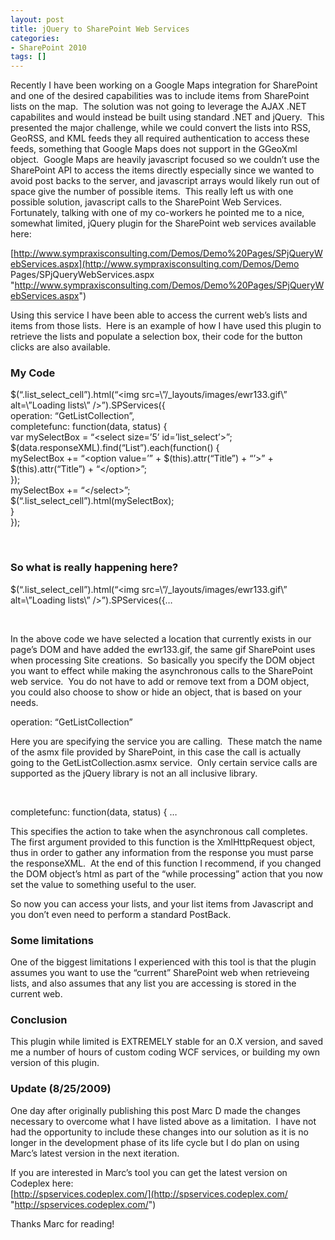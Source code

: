 ```yaml
---
layout: post
title: jQuery to SharePoint Web Services
categories:
- SharePoint 2010
tags: []
---
```

Recently I have been working on a Google Maps integration for SharePoint and one of the desired capabilities was to include items from SharePoint lists on the map.&nbsp; The solution was not going to leverage the AJAX .NET capabilites and would instead be built using standard .NET and jQuery.&nbsp; This presented the major challenge, while we could convert the lists into RSS, GeoRSS, and KML feeds they all required authentication to access these feeds, something that Google Maps does not support in the GGeoXml object.&nbsp; Google Maps are heavily javascript focused so we couldn’t use the SharePoint API to access the items directly especially since we wanted to avoid post backs to the server, and javascript arrays would likely run out of space give the number of possible items.&nbsp; This really left us with one possible solution, javascript calls to the SharePoint Web Services.&nbsp; Fortunately, talking with one of my co-workers he pointed me to a nice, somewhat limited, jQuery plugin for the SharePoint web services available here:

[http://www.sympraxisconsulting.com/Demos/Demo%20Pages/SPjQueryWebServices.aspx](http://www.sympraxisconsulting.com/Demos/Demo Pages/SPjQueryWebServices.aspx "http://www.sympraxisconsulting.com/Demos/Demo%20Pages/SPjQueryWebServices.aspx")

Using this service I have been able to access the current web’s lists and items from those lists.&nbsp; Here is an example of how I have used this plugin to retrieve the lists and populate a selection box, their code for the button clicks are also available.

### My Code

$(“.list\_select\_cell”).html(“\<img src=\”/\_layouts/images/ewr133.gif\” alt=\”Loading lists\” /\>”).SPServices({  
operation: “GetListCollection”,  
completefunc: function(data, status) {  
var mySelectBox = “\<select size=’5’ id=’list\_select’\>”;  
$(data.responseXML).find(“List”).each(function() {  
mySelectBox += “\<option value=’” + $(this).attr(“Title”) + “’\>” + $(this).attr(“Title”) + “\</option\>”;  
});  
mySelectBox += “\</select\>”;  
$(“.list\_select\_cell”).html(mySelectBox);  
}  
});

&nbsp;

### So what is really happening here?

$(“.list\_select\_cell”).html(“\<img src=\”/\_layouts/images/ewr133.gif\” alt=\”Loading lists\” /\>”).SPServices({…

&nbsp;

In the above code we have selected a location that currently exists in our page’s DOM and have added the ewr133.gif, the same gif SharePoint uses when processing Site creations.&nbsp; So basically you specify the DOM object you want to effect while making the asynchronous calls to the SharePoint web service.&nbsp; You do not have to add or remove text from a DOM object, you could also choose to show or hide an object, that is based on your needs.

operation: “GetListCollection”

Here you are specifying the service you are calling.&nbsp; These match the name of the asmx file provided by SharePoint, in this case the call is actually going to the GetListCollection.asmx service.&nbsp; Only certain service calls are supported as the jQuery library is not an all inclusive library.

&nbsp;

completefunc: function(data, status) { …

This specifies the action to take when the asynchronous call completes.&nbsp; The first argument provided to this function is the XmlHttpRequest object, thus in order to gather any information from the response you must parse the responseXML.&nbsp; At the end of this function I recommend, if you changed the DOM object’s html as part of the “while processing” action that you now set the value to something useful to the user.

So now you can access your lists, and your list items from Javascript and you don’t even need to perform a standard PostBack.

### Some limitations

One of the biggest limitations I experienced with this tool is that the plugin assumes you want to use the “current” SharePoint web when retrieveing lists, and also assumes that any list you are accessing is stored in the current web.

### Conclusion

This plugin while limited is EXTREMELY stable for an 0.X version, and saved me a number of hours of custom coding WCF services, or building my own version of this plugin.

### Update (8/25/2009)

One day after originally publishing this post Marc D made the changes necessary to overcome what I have listed above as a limitation.&nbsp; I have not had the opportunity to include these changes into our solution as it is no longer in the development phase of its life cycle but I do plan on using Marc’s latest version in the next iteration.

If you are interested in Marc’s tool you can get the latest version on Codeplex here:  
[http://spservices.codeplex.com/](http://spservices.codeplex.com/ "http://spservices.codeplex.com/")

Thanks Marc for reading!

